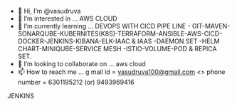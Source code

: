- 👋 Hi, I’m @vasudruva
- 👀 I’m interested in ... AWS CLOUD
- 🌱 I’m currently learning ... DEVOPS WITH CICD PIPE LINE - GIT-MAVEN-SONARQUBE-KUBERNITES(K8S)-TERRAFORM-ANSIBLE-AWS-CICD-DOCKER-JENKINS-KIBANA-ELK-IAAC & IAAS -DAEMON SET -HELM CHART-MINIQUBE-SERVICE MESH -ISTIO-VOLUME-POD & REPICA SET. 
- 💞️ I’m looking to collaborate on ... aws cloud
- 📫 How to reach me ... g mail id = vasudruva100@gmail.com <> phone number = 6301195212 (or) 9493969416 

<!---
vasudruva/vasudruva is a ✨ special ✨ repository because its `README.md` (this file) appears on your GitHub profile.
You can click the Preview link to take a look at your changes.
--->
JENKINS 
